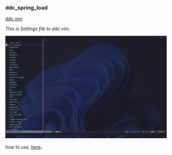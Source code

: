 ### ddc_spring_load

[ddc.vim](https://github.com/Shougo/ddc.vim)

_This is Settings file to ddc.vim._

![myenv](https://github.com/takkii/.netfile/blob/main/images/myenv.gif)

_how to use, [here](https://github.com/takkii/ddc_spring_load/wiki/ddc-spring-load)。_

